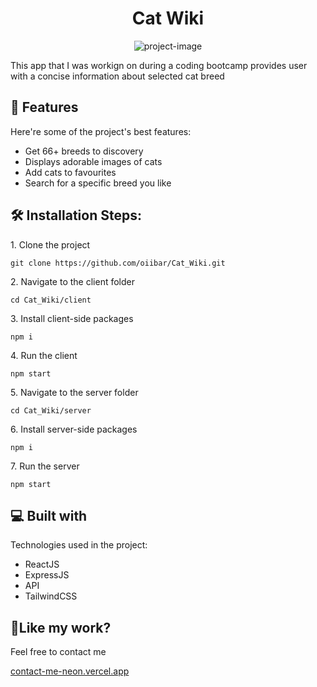 <h1 align="center" id="title">Cat Wiki</h1>

<p align="center"><img src="https://socialify.git.ci/oiibar/Cat_Wiki/image?language=1&amp;name=1&amp;owner=1&amp;pattern=Solid&amp;theme=Light" alt="project-image"></p>

<p id="description">This app that I was workign on during a coding bootcamp provides user with a concise information about selected cat breed</p>

<h2>🧐 Features</h2>

Here're some of the project's best features:

- Get 66+ breeds to discovery
- Displays adorable images of cats
- Add cats to favourites
- Search for a specific breed you like

<h2>🛠️ Installation Steps:</h2>

<p>1. Clone the project</p>

```
git clone https://github.com/oiibar/Cat_Wiki.git
```

<p>2. Navigate to the client folder</p>

```
cd Cat_Wiki/client
```

<p>3. Install client-side packages</p>

```
npm i
```

<p>4. Run the client</p>

```
npm start
```

<p>5. Navigate to the server folder</p>

```
cd Cat_Wiki/server
```

<p>6. Install server-side packages</p>

```
npm i
```

<p>7. Run the server</p>

```
npm start
```

<h2>💻 Built with</h2>

Technologies used in the project:

- ReactJS
- ExpressJS
- API
- TailwindCSS

<h2>💖Like my work?</h2>

Feel free to contact me<p><a href="contact-me-neon.vercel.app">contact-me-neon.vercel.app</a></p>
